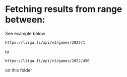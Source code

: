 # Fetching results from range between:

See example below

```
https://liiga.fi/api/v1/games/2022/1
```

to

```
https://liiga.fi/api/v1/games/2022/450
```

on this folder
